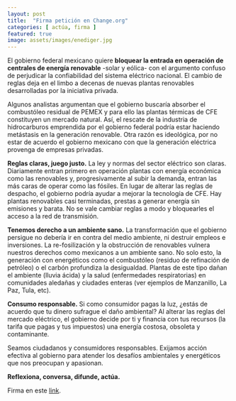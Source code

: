 ```yaml
---
layout: post
title:  "Firma petición en Change.org"
categories: [ actúa, firma ]
featured: true
image: assets/images/enediger.jpg
---
```


El gobierno federal mexicano quiere **bloquear la entrada en operación de centrales de energía renovable** -solar y eólica- con el argumento confuso de perjudicar la confiabilidad del sistema eléctrico nacional. El cambio de reglas deja en el limbo a decenas de nuevas plantas renovables desarrolladas por la iniciativa privada.

Algunos analistas argumentan que el gobierno buscaría absorber el combustóleo residual de PEMEX y para ello las plantas térmicas de CFE constituyen un mercado natural. Así, el rescate de la industria de hidrocarburos emprendida por el gobierno federal podría estar haciendo metástasis en la generación renovable. Otra razón es ideológica, por no estar de acuerdo el gobierno mexicano con que la generación eléctrica provenga de empresas privadas.

**Reglas claras, juego justo.** La ley y normas del sector eléctrico son claras. Diariamente entran primero en operación plantas con energía económica como las renovables y, progresivamente al subir la demanda, entran las más caras de operar como las fósiles. En lugar de alterar las reglas de despacho, el gobierno podría ayudar a mejorar la tecnología de CFE. Hay plantas renovables casi terminadas, prestas a generar energía sin emisiones y barata. No se vale cambiar reglas a modo y bloquearles el acceso a la red de transmisión. 

**Tenemos derecho a un ambiente sano.** La transformación que el gobierno persigue no debería ir en contra del medio ambiente, ni destruir empleos e inversiones. La re-fosilización y la obstrucción de renovables vulnera nuestros derechos como mexicanos a un ambiente sano. No solo esto, la generación con energéticos como el combustóleo (residuo de refinación de petróleo) o el carbón profundiza la desigualdad. Plantas de este tipo dañan el ambiente (lluvia ácida) y la salud (enfermedades respiratorias) en comunidades aledañas y ciudades enteras (ver ejemplos de Manzanillo, La Paz, Tula, etc).

**Consumo responsable.** Si como consumidor pagas la luz, ¿estás de acuerdo que tu dinero sufrague el daño ambiental? Al alterar las reglas del mercado eléctrico, el gobierno decide por ti y financia con tus recursos (la tarifa que pagas y tus impuestos) una energía costosa, obsoleta y contaminante.

Seamos ciudadanos y consumidores responsables. Exijamos acción efectiva al gobierno para atender los desafíos ambientales y energéticos que nos preocupan y apasionan. 

**Reflexiona, conversa, difunde, actúa.** 


Firma en este [link][jekyll-docs].



[jekyll-docs]: https://www.change.org/p/cfe-contigo-cfemx-sener-mx-lopezobrador-rocionahle-manuelbartlett-evitar-que-el-gobierno-federal-mexicano-bloquee-energ%C3%ADas-renovables-manipulando-regulaci%C3%B3n?recruiter=43169382&utm_source=share_petition&utm_campaign=psf_combo_share_abi&utm_medium=whatsapp&utm_content=washarecopy_22200811_es-419%3Av7&recruited_by_id=b2e69f60-3d1f-0130-ada8-3c764e049c4f